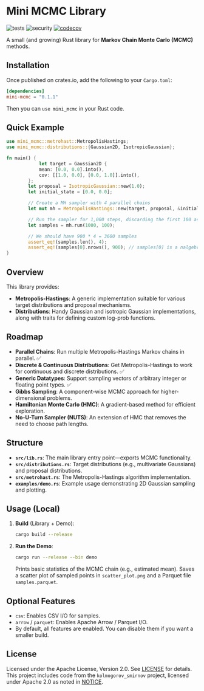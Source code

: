 # Mini MCMC Library

![tests](https://github.com/MatteoGaetzner/mini-mcmc/actions/workflows/general.yml/badge.svg)
![security](https://github.com/MatteoGaetzner/mini-mcmc/actions/workflows/audit.yml/badge.svg)
[![codecov](https://codecov.io/gh/MatteoGaetzner/mini-mcmc/graph/badge.svg?token=IDLWGMMUFI)](https://codecov.io/gh/MatteoGaetzner/mini-mcmc)

A small (and growing) Rust library for **Markov Chain Monte Carlo (MCMC)** methods.

## Installation

Once published on crates.io, add the following to your `Cargo.toml`:

```toml
[dependencies]
mini-mcmc = "0.1.1"
```

Then you can `use mini_mcmc` in your Rust code.

## Quick Example

```rust
use mini_mcmc::metrohast::MetropolisHastings;
use mini_mcmc::distributions::{Gaussian2D, IsotropicGaussian};

fn main() {
            let target = Gaussian2D {
            mean: [0.0, 0.0].into(),
            cov: [[1.0, 0.0], [0.0, 1.0]].into(),
        };
        let proposal = IsotropicGaussian::new(1.0);
        let initial_state = [0.0, 0.0];

        // Create a MH sampler with 4 parallel chains
        let mut mh = MetropolisHastings::new(target, proposal, &initial_state, 4);

        // Run the sampler for 1,000 steps, discarding the first 100 as burn-in
        let samples = mh.run(1000, 100);

        // We should have 900 * 4 = 3600 samples
        assert_eq!(samples.len(), 4);
        assert_eq!(samples[0].nrows(), 900); // samples[0] is a nalgebra::DMatrix
}
```

## Overview

This library provides:

- **Metropolis-Hastings**: A generic implementation suitable for various target distributions and proposal mechanisms.
- **Distributions**: Handy Gaussian and isotropic Gaussian implementations, along with traits for defining custom log-prob functions.

## Roadmap

- **Parallel Chains**: Run multiple Metropolis-Hastings Markov chains in parallel. ✅
- **Discrete & Continuous Distributions**: Get Metropolis-Hastings to work for continuous and discrete distributions. ✅
- **Generic Datatypes**: Support sampling vectors of arbitrary integer or floating point types. ✅
- **Gibbs Sampling**: A component-wise MCMC approach for higher-dimensional problems.
- **Hamiltonian Monte Carlo (HMC)**: A gradient-based method for efficient exploration.
- **No-U-Turn Sampler (NUTS)**: An extension of HMC that removes the need to choose path lengths.

## Structure

- **`src/lib.rs`**: The main library entry point—exports MCMC functionality.
- **`src/distributions.rs`**: Target distributions (e.g., multivariate Gaussians) and proposal distributions.
- **`src/metrohast.rs`**: The Metropolis-Hastings algorithm implementation.
- **`examples/demo.rs`**: Example usage demonstrating 2D Gaussian sampling and plotting.

## Usage (Local)

1. **Build** (Library + Demo):

   ```sh
   cargo build --release
   ```

2. **Run the Demo**:
   ```sh
   cargo run --release --bin demo
   ```
   Prints basic statistics of the MCMC chain (e.g., estimated mean).
   Saves a scatter plot of sampled points in `scatter_plot.png` and a Parquet file `samples.parquet`.

## Optional Features

- `csv`: Enables CSV I/O for samples.
- `arrow` / `parquet`: Enables Apache Arrow / Parquet I/O.
- By default, all features are enabled. You can disable them if you want a smaller build.

## License

Licensed under the Apache License, Version 2.0. See [LICENSE](LICENSE) for details.  
This project includes code from the `kolmogorov_smirnov` project, licensed under Apache 2.0 as noted in [NOTICE](NOTICE).
